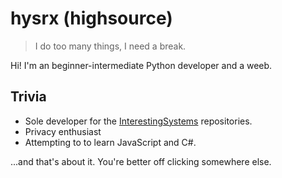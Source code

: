 # hysrx (highsource)

> I do too many things, I need a break.

Hi! I'm an beginner-intermediate Python developer and a weeb.

## Trivia

- Sole developer for the [InterestingSystems](https://github.com/InterestingSystems) repositories.
- Privacy enthusiast
- Attempting to to learn JavaScript and C#.

...and that's about it. You're better off clicking somewhere else.

